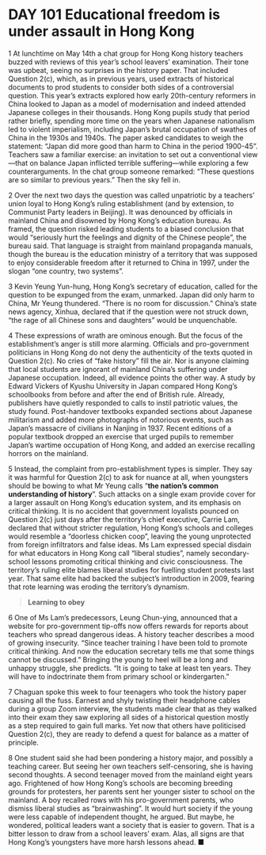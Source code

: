 # DAY 101 Educational freedom is under assault in Hong Kong
1 At lunchtime on May 14th a chat group for Hong Kong history teachers buzzed with reviews of this year’s school leavers’ examination. Their tone was upbeat, seeing no surprises in the history paper. That included Question 2(c), which, as in previous years, used extracts of historical documents to prod students to consider both sides of a controversial question. This year’s extracts explored how early 20th-century reformers in China looked to Japan as a model of modernisation and indeed attended Japanese colleges in their thousands. Hong Kong pupils study that period rather briefly, spending more time on the years when Japanese nationalism led to violent imperialism, including Japan’s brutal occupation of swathes of China in the 1930s and 1940s. The paper asked candidates to weigh the statement: “Japan did more good than harm to China in the period 1900-45”. Teachers saw a familiar exercise: an invitation to set out a conventional view—that on balance Japan inflicted terrible suffering—while exploring a few counterarguments. In the chat group someone remarked: “These questions are so similar to previous years.” Then the sky fell in.

2 Over the next two days the question was called unpatriotic by a teachers’ union loyal to Hong Kong’s ruling establishment (and by extension, to Communist Party leaders in Beijing). It was denounced by officials in mainland China and disowned by Hong Kong’s education bureau. As framed, the question risked leading students to a biased conclusion that would “seriously hurt the feelings and dignity of the Chinese people”, the bureau said. That language is straight from mainland propaganda manuals, though the bureau is the education ministry of a territory that was supposed to enjoy considerable freedom after it returned to China in 1997, under the slogan “one country, two systems”.

3 Kevin Yeung Yun-hung, Hong Kong’s secretary of education, called for the question to be expunged from the exam, unmarked. Japan did only harm to China, Mr Yeung thundered. “There is no room for discussion.” China’s state news agency, Xinhua, declared that if the question were not struck down, “the rage of all Chinese sons and daughters” would be unquenchable.

4 These expressions of wrath are ominous enough. But the focus of the establishment’s anger is still more alarming. Officials and pro-government politicians in Hong Kong do not deny the authenticity of the texts quoted in Question 2(c). No cries of “fake history” fill the air. Nor is anyone claiming that local students are ignorant of mainland China’s suffering under Japanese occupation. Indeed, all evidence points the other way. A study by Edward Vickers of Kyushu University in Japan compared Hong Kong’s schoolbooks from before and after the end of British rule. Already, publishers have quietly responded to calls to instil patriotic values, the study found. Post-handover textbooks expanded sections about Japanese militarism and added more photographs of notorious events, such as Japan’s massacre of civilians in Nanjing in 1937. Recent editions of a popular textbook dropped an exercise that urged pupils to remember Japan’s wartime occupation of Hong Kong, and added an exercise recalling horrors on the mainland.

5 Instead, the complaint from pro-establishment types is simpler. They say it was harmful for Question 2(c) to ask for nuance at all, when youngsters should be bowing to what Mr Yeung calls “**the nation’s common understanding of history**”. Such attacks on a single exam provide cover for a larger assault on Hong Kong’s education system, and its emphasis on critical thinking. It is no accident that government loyalists pounced on Question 2(c) just days after the territory’s chief executive, Carrie Lam, declared that without stricter regulation, Hong Kong’s schools and colleges would resemble a “doorless chicken coop”, leaving the young unprotected from foreign infiltrators and false ideas. Ms Lam expressed special disdain for what educators in Hong Kong call “liberal studies”, namely secondary-school lessons promoting critical thinking and civic consciousness. The territory’s ruling elite blames liberal studies for fuelling student protests last year. That same elite had backed the subject’s introduction in 2009, fearing that rote learning was eroding the territory’s dynamism.

> **Learning to obey**
>

6 One of Ms Lam’s predecessors, Leung Chun-ying, announced that a website for pro-government tip-offs now offers rewards for reports about teachers who spread dangerous ideas. A history teacher describes a mood of growing insecurity. “Since teacher training I have been told to promote critical thinking. And now the education secretary tells me that some things cannot be discussed.” Bringing the young to heel will be a long and unhappy struggle, she predicts. “It is going to take at least ten years. They will have to indoctrinate them from primary school or kindergarten.”

7 Chaguan spoke this week to four teenagers who took the history paper causing all the fuss. Earnest and shyly twisting their headphone cables during a group Zoom interview, the students made clear that as they walked into their exam they saw exploring all sides of a historical question mostly as a step required to gain full marks. Yet now that others have politicised Question 2(c), they are ready to defend a quest for balance as a matter of principle.

8 One student said she had been pondering a history major, and possibly a teaching career. But seeing her own teachers self-censoring, she is having second thoughts. A second teenager moved from the mainland eight years ago. Frightened of how Hong Kong’s schools are becoming breeding grounds for protesters, her parents sent her younger sister to school on the mainland. A boy recalled rows with his pro-government parents, who dismiss liberal studies as “brainwashing”. It would hurt society if the young were less capable of independent thought, he argued. But maybe, he wondered, political leaders want a society that is easier to govern. That is a bitter lesson to draw from a school leavers’ exam. Alas, all signs are that Hong Kong’s youngsters have more harsh lessons ahead. ■

